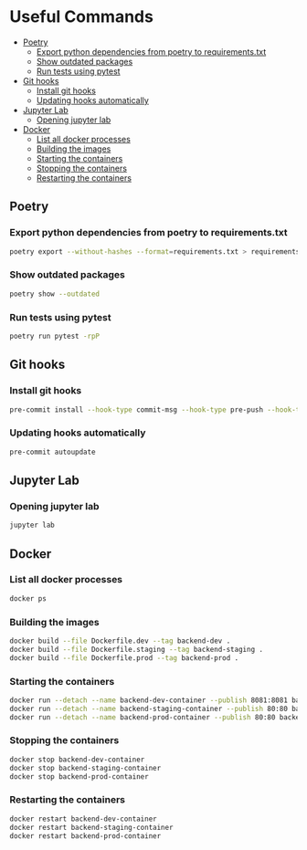 # Useful Commands <!-- omit from toc -->

- [Poetry](#poetry)
  - [Export python dependencies from poetry to requirements.txt](#export-python-dependencies-from-poetry-to-requirementstxt)
  - [Show outdated packages](#show-outdated-packages)
  - [Run tests using pytest](#run-tests-using-pytest)
- [Git hooks](#git-hooks)
  - [Install git hooks](#install-git-hooks)
  - [Updating hooks automatically](#updating-hooks-automatically)
- [Jupyter Lab](#jupyter-lab)
  - [Opening jupyter lab](#opening-jupyter-lab)
- [Docker](#docker)
  - [List all docker processes](#list-all-docker-processes)
  - [Building the images](#building-the-images)
  - [Starting the containers](#starting-the-containers)
  - [Stopping the containers](#stopping-the-containers)
  - [Restarting the containers](#restarting-the-containers)

## Poetry

### Export python dependencies from poetry to requirements.txt

```sh
poetry export --without-hashes --format=requirements.txt > requirements.txt
```

### Show outdated packages

```sh
poetry show --outdated
```

### Run tests using pytest

```sh
poetry run pytest -rpP
```

## Git hooks

### Install git hooks

```sh
pre-commit install --hook-type commit-msg --hook-type pre-push --hook-type pre-commit
```

### Updating hooks automatically

```sh
pre-commit autoupdate
```

## Jupyter Lab

### Opening jupyter lab

```sh
jupyter lab
```

## Docker

### List all docker processes

```sh
docker ps
```

### Building the images

```sh
docker build --file Dockerfile.dev --tag backend-dev .
docker build --file Dockerfile.staging --tag backend-staging .
docker build --file Dockerfile.prod --tag backend-prod .
```

### Starting the containers

```sh
docker run --detach --name backend-dev-container --publish 8081:8081 backend-dev
docker run --detach --name backend-staging-container --publish 80:80 backend-staging
docker run --detach --name backend-prod-container --publish 80:80 backend-prod
```

### Stopping the containers

```sh
docker stop backend-dev-container
docker stop backend-staging-container
docker stop backend-prod-container
```

### Restarting the containers

```sh
docker restart backend-dev-container
docker restart backend-staging-container
docker restart backend-prod-container
```